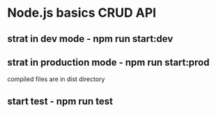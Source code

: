 # Node.js basics CRUD API

## strat in dev mode - npm run start:dev

## strat in production mode - npm run start:prod

compiled files are in dist directory

## start test - npm run test
